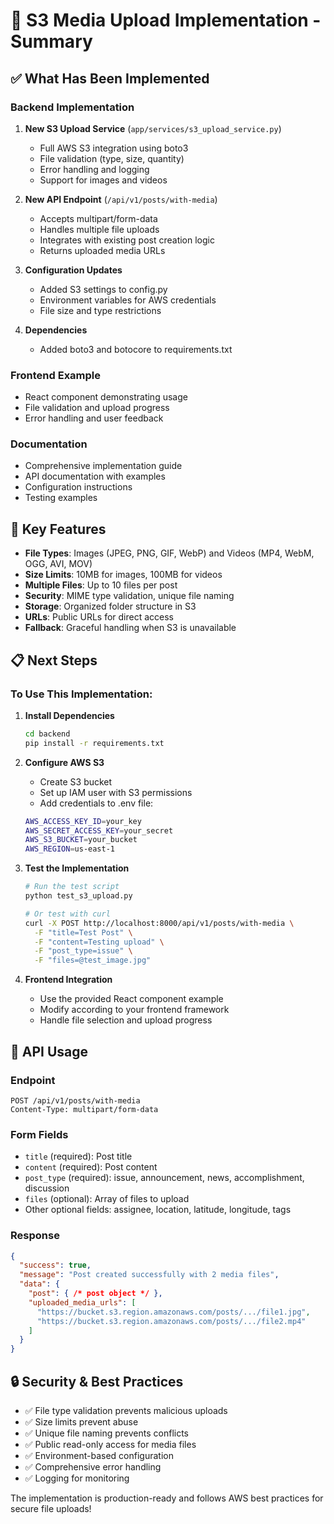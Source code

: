 # 🚀 S3 Media Upload Implementation - Summary

## ✅ What Has Been Implemented

### Backend Implementation
1. **New S3 Upload Service** (`app/services/s3_upload_service.py`)
   - Full AWS S3 integration using boto3
   - File validation (type, size, quantity)
   - Error handling and logging
   - Support for images and videos

2. **New API Endpoint** (`/api/v1/posts/with-media`)
   - Accepts multipart/form-data
   - Handles multiple file uploads
   - Integrates with existing post creation logic
   - Returns uploaded media URLs

3. **Configuration Updates**
   - Added S3 settings to config.py
   - Environment variables for AWS credentials
   - File size and type restrictions

4. **Dependencies**
   - Added boto3 and botocore to requirements.txt

### Frontend Example
- React component demonstrating usage
- File validation and upload progress
- Error handling and user feedback

### Documentation
- Comprehensive implementation guide
- API documentation with examples
- Configuration instructions
- Testing examples

## 🔧 Key Features

- **File Types**: Images (JPEG, PNG, GIF, WebP) and Videos (MP4, WebM, OGG, AVI, MOV)
- **Size Limits**: 10MB for images, 100MB for videos
- **Multiple Files**: Up to 10 files per post
- **Security**: MIME type validation, unique file naming
- **Storage**: Organized folder structure in S3
- **URLs**: Public URLs for direct access
- **Fallback**: Graceful handling when S3 is unavailable

## 📋 Next Steps

### To Use This Implementation:

1. **Install Dependencies**
   ```bash
   cd backend
   pip install -r requirements.txt
   ```

2. **Configure AWS S3**
   - Create S3 bucket
   - Set up IAM user with S3 permissions
   - Add credentials to .env file:
   ```bash
   AWS_ACCESS_KEY_ID=your_key
   AWS_SECRET_ACCESS_KEY=your_secret
   AWS_S3_BUCKET=your_bucket
   AWS_REGION=us-east-1
   ```

3. **Test the Implementation**
   ```bash
   # Run the test script
   python test_s3_upload.py
   
   # Or test with curl
   curl -X POST http://localhost:8000/api/v1/posts/with-media \
     -F "title=Test Post" \
     -F "content=Testing upload" \
     -F "post_type=issue" \
     -F "files=@test_image.jpg"
   ```

4. **Frontend Integration**
   - Use the provided React component example
   - Modify according to your frontend framework
   - Handle file selection and upload progress

## 🎯 API Usage

### Endpoint
```
POST /api/v1/posts/with-media
Content-Type: multipart/form-data
```

### Form Fields
- `title` (required): Post title
- `content` (required): Post content
- `post_type` (required): issue, announcement, news, accomplishment, discussion
- `files` (optional): Array of files to upload
- Other optional fields: assignee, location, latitude, longitude, tags

### Response
```json
{
  "success": true,
  "message": "Post created successfully with 2 media files",
  "data": {
    "post": { /* post object */ },
    "uploaded_media_urls": [
      "https://bucket.s3.region.amazonaws.com/posts/.../file1.jpg",
      "https://bucket.s3.region.amazonaws.com/posts/.../file2.mp4"
    ]
  }
}
```

## 🔒 Security & Best Practices

- ✅ File type validation prevents malicious uploads
- ✅ Size limits prevent abuse
- ✅ Unique file naming prevents conflicts
- ✅ Public read-only access for media files
- ✅ Environment-based configuration
- ✅ Comprehensive error handling
- ✅ Logging for monitoring

The implementation is production-ready and follows AWS best practices for secure file uploads!
